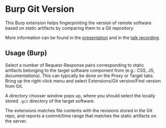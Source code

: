 Burp Git Version
================

This Burp extension helps fingerprinting the version of remote software based on static artifacts by comparing them to a Git repository.

More information can be found in the [presentation](https://silentsignal.hu/docs/S2_BSidesVienna_2017_VSzA.pdf) and in the [talk recording](https://www.youtube.com/watch?v=opk8Vb7Q7iQ).

Usage (Burp)
------------

Select a number of Request-Response pairs corresponding to static artifacts belonging to the target software component from (e.g.: CSS, JS, documentations). This can typically be done on the Proxy or Target tabs. Bring up the right-click menu and select Extensions/Git version/Find version from Git.

A directory chooser window pops up, where you should select the locally stored `.git` directory of the target software.

The extensions matches file contents with the revisions stored in the Git repo, and reports a commit/time range that matches the static artifacts on the server.


